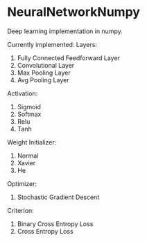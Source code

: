 # NeuralNetworkNumpy

Deep learning implementation in numpy.

Currently implemented:
Layers:
1. Fully Connected Feedforward Layer
2. Convolutional Layer
3. Max Pooling Layer
4. Avg Pooling Layer

Activation:
1. Sigmoid
2. Softmax
3. Relu
4. Tanh

Weight Initializer:
1. Normal
2. Xavier
3. He 

Optimizer:
1. Stochastic Gradient Descent

Criterion:
1. Binary Cross Entropy Loss
2. Cross Entropy Loss

